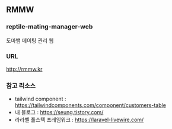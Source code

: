 ## RMMW
### reptile-mating-manager-web
도마뱀 메이팅 관리 웹

### URL
http://rmmw.kr

### 참고 리소스 
- tailwind component : https://tailwindcomponents.com/component/customers-table
- 내 블로그 : https://seung.tistory.com/
- 라라벨 풀스텍 프레임워크 : https://laravel-livewire.com/

